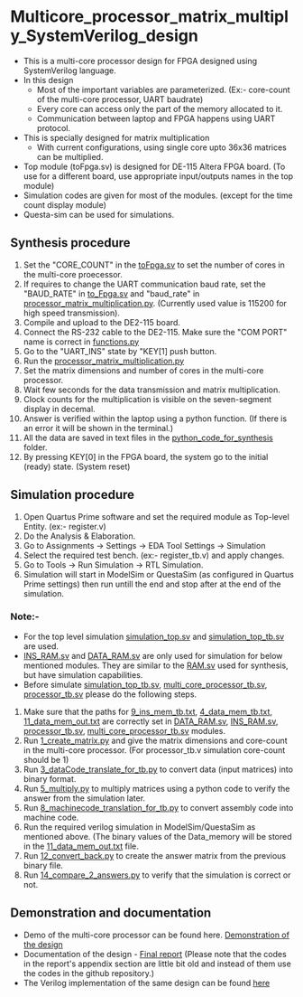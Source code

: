# Multicore_processor_matrix_multiply_SystemVerilog_design
* This is a multi-core processor design for FPGA designed using SystemVerilog language.
* In this design
  * Most of the important variables are parameterized. (Ex:- core-count of the multi-core processor, UART baudrate)
  * Every core can access only the part of the memory allocated to it.
  * Communication between laptop and FPGA happens using UART protocol.
* This is specially designed for matrix multiplication 
  * With current configurations, using single core upto 36x36 matrices can be multiplied.
* Top module (toFpga.sv) is designed for DE-115 Altera FPGA board. (To use for a different board, use appropriate input/outputs names in the top module)
* Simulation codes are given for most of the modules. (except for the time count display module) 
* Questa-sim can be used for simulations.

## Synthesis procedure
1. Set the "CORE_COUNT" in the [toFpga.sv](https://github.com/tharinduSamare/Multicore_processor_matrix_multiply_SystemVerilog_design/blob/main/toFpga.sv) to set the number of cores in the multi-core proecessor.
2. If requires to change the UART communication baud rate, set the "BAUD_RATE" in [to_Fpga.sv](https://github.com/tharinduSamare/Multicore_processor_matrix_multiply_SystemVerilog_design/blob/main/toFpga.sv) and "baud_rate" in [processor_matrix_multiplication.py](https://github.com/tharinduSamare/Multicore_processor_matrix_multiply_SystemVerilog_design/blob/main/python_code_for_synthesis/processor_matrix_multiplication.py). (Currently used value is 115200 for high speed transmission).
3. Compile and upload to the DE2-115 board.
4. Connect the RS-232 cable to the DE2-115. Make sure the "COM PORT" name is correct in [functions.py](https://github.com/tharinduSamare/Multicore_processor_matrix_multiply_SystemVerilog_design/blob/main/python_code_for_synthesis/functions.py)
5. Go to the "UART_INS" state by "KEY[1] push button. 
6. Run the [processor_matrix_multiplication.py](https://github.com/tharinduSamare/Multicore_processor_matrix_multiply_SystemVerilog_design/blob/main/python_code_for_synthesis/processor_matrix_multiplication.py)
7. Set the matrix dimensions and number of cores in the multi-core processor. 
8. Wait few seconds for the data transmission and matrix multiplication.
9. Clock counts for the multiplication is visible on the seven-segment display in decemal. 
10. Answer is verified within the laptop using a python function. (If there is an error it will be shown in the terminal.)
11. All the data are saved in text files in the [python_code_for_synthesis](https://github.com/tharinduSamare/Multicore_processor_matrix_multiply_SystemVerilog_design/tree/main/python_code_for_synthesis) folder.
12. By pressing KEY[0] in the FPGA board, the system go to the initial (ready) state. (System reset)

## Simulation procedure
1. Open Quartus Prime software and set the required module as Top-level Entity. (ex:- register.v)
2. Do the Analysis & Elaboration.
3. Go to Assignments -> Settings -> EDA Tool Settings -> Simulation
4. Select the required test bench. (ex:- register_tb.v) and apply changes.
5. Go to Tools -> Run Simulation -> RTL Simulation.
6. Simulation will start in ModelSim or QuestaSim (as configured in Quartus Prime settings) then run untill the end and stop after at the end of the simulation.

### Note:-
* For the top level simulation [simulation_top.sv](https://github.com/tharinduSamare/Multicore_processor_matrix_multiply_SystemVerilog_design/blob/main/simulation_top.sv) and [simulation_top_tb.sv](https://github.com/tharinduSamare/Multicore_processor_matrix_multiply_SystemVerilog_design/blob/main/simulation_top_tb.sv) are used. 
* [INS_RAM.sv](https://github.com/tharinduSamare/Multicore_processor_matrix_multiply_SystemVerilog_design/blob/main/INS_RAM.sv) and [DATA_RAM.sv](https://github.com/tharinduSamare/Multicore_processor_matrix_multiply_SystemVerilog_design/blob/main/DATA_RAM.sv) are only used for simulation for below mentioned modules. They are similar to the [RAM.sv](https://github.com/tharinduSamare/Multicore_processor_matrix_multiply_SystemVerilog_design/blob/main/RAM.sv) used for synthesis, but have simulation capabilities.
* Before simulate [simulation_top_tb.sv](https://github.com/tharinduSamare/Multicore_processor_matrix_multiply_SystemVerilog_design/blob/main/simulation_top_tb.sv), [multi_core_processor_tb.sv](https://github.com/tharinduSamare/Multicore_processor_matrix_multiply_SystemVerilog_design/blob/main/multi_core_processor_tb.sv), [processor_tb.sv](https://github.com/tharinduSamare/Multicore_processor_matrix_multiply_SystemVerilog_design/blob/main/processor_tb.sv) please do the following steps.

1. Make sure that the paths for [9_ins_mem_tb.txt](https://github.com/tharinduSamare/Multicore_processor_matrix_multiply_SystemVerilog_design/blob/main/matrix_generation_for_tb/9_ins_mem_tb.txt), [4_data_mem_tb.txt](https://github.com/tharinduSamare/Multicore_processor_matrix_multiply_SystemVerilog_design/blob/main/matrix_generation_for_tb/4_data_mem_tb.txt), [11_data_mem_out.txt](https://github.com/tharinduSamare/Multicore_processor_matrix_multiply_SystemVerilog_design/blob/main/matrix_generation_for_tb/11_data_mem_out.txt) are correctly set in [DATA_RAM.sv](https://github.com/tharinduSamare/Multicore_processor_matrix_multiply_SystemVerilog_design/blob/main/DATA_RAM.sv), [INS_RAM.sv](https://github.com/tharinduSamare/Multicore_processor_matrix_multiply_SystemVerilog_design/blob/main/INS_RAM.sv), [processor_tb.sv](https://github.com/tharinduSamare/Multicore_processor_matrix_multiply_SystemVerilog_design/blob/main/processor_tb.sv), [multi_core_processor_tb.sv](https://github.com/tharinduSamare/Multicore_processor_matrix_multiply_SystemVerilog_design/blob/main/multi_core_processor_tb.sv) modules.
2. Run [1_create_matrix.py](https://github.com/tharinduSamare/Multicore_processor_matrix_multiply_SystemVerilog_design/blob/main/matrix_generation_for_tb/1_create_matrix.py) and give the matrix dimensions and core-count in the multi-core processor. (For processor_tb.v simulation core-count should be 1)
3. Run [3_dataCode_translate_for_tb.py](https://github.com/tharinduSamare/Multicore_processor_matrix_multiply_SystemVerilog_design/blob/main/matrix_generation_for_tb/3_dataCode_translate_for_tb.py) to convert data (input matrices) into binary format.
4. Run [5_multiply.py](https://github.com/tharinduSamare/Multicore_processor_matrix_multiply_SystemVerilog_design/blob/main/matrix_generation_for_tb/5_multiply.py) to multiply matrices using a python code to verify the answer from the simulation later.
5. Run [8_machinecode_translation_for_tb.py](https://github.com/tharinduSamare/Multicore_processor_matrix_multiply_SystemVerilog_design/blob/main/matrix_generation_for_tb/8_machinecode_translation_for_tb.py) to convert assembly code into machine code.
6. Run the required verilog simulation in ModelSim/QuestaSim as mentioned above. (The binary values of the Data_memory will be stored in the [11_data_mem_out.txt](https://github.com/tharinduSamare/Multicore_processor_matrix_multiply_SystemVerilog_design/blob/main/matrix_generation_for_tb/11_data_mem_out.txt) file. 
7. Run [12_convert_back.py](https://github.com/tharinduSamare/Multicore_processor_matrix_multiply_SystemVerilog_design/blob/main/matrix_generation_for_tb/12_convert_back.py) to create the answer matrix from the previous binary file.
8. Run [14_compare_2_answers.py](https://github.com/tharinduSamare/Multicore_processor_matrix_multiply_SystemVerilog_design/blob/main/matrix_generation_for_tb/14_compare_2_answers.py) to verify that the simulation is correct or not.

## Demonstration and documentation
* Demo of the multi-core processor can be found here. [Demonstration of the design](https://youtu.be/A8b6QhjnlR8)
* Documentation of the design - [Final report](https://github.com/tharinduSamare/Multicore_processor_matrix_multiply_SystemVerilog_design/blob/main/FPGA%20based%20Multi-Core%20Processor_Final_Report.pdf) (Please note that the codes in the report's appendix section are little bit old and instead of them use the codes in the github repository.)
* The Verilog implementation of the same design can be found [here](https://github.com/tharinduSamare/Multicore_processor_Matrix_multiply_verilog_design)
